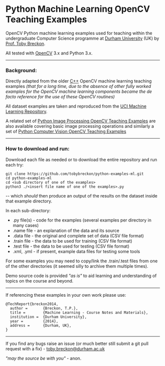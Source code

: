# Python Machine Learning OpenCV Teaching Examples

OpenCV Python machine learning examples used for teaching within the undergraduate Computer Science programme
at [Durham University](http://www.durham.ac.uk) (UK) by [Prof. Toby Breckon](http://community.dur.ac.uk/toby.breckon/).

All tested with [OpenCV](http://www.opencv.org) 3.x and Python 3.x.

---

### Background:

Directly adapted from the older [C++](https://github.com/tobybreckon/cpp-examples-ml) OpenCV machine learning teaching examples _(that for a long time, due to the absence of other fully worked examples for the OpenCV machine learning components became the de facto reference for the use of these OpenCV routines)_

All dataset examples are taken and reproduced from the [UCI Machine Learning Repository](http://archive.ics.uci.edu/ml/).

A related set of [Python Image Processing OpenCV Teaching Examples](https://github.com/tobybreckon/python-examples-ip.git) are also available covering basic image processing operations and similarly a set of [Python Computer Vision OpenCV Teaching Examples](https://github.com/tobybreckon/python-examples-cv.git)

---

### How to download and run:

Download each file as needed or to download the entire repository and run each try:

```
git clone https://github.com/tobybreckon/python-examples-ml.git
cd python-examples-ml
cd <sub directory of one of the examples>
python3 ./<insert file name of one of the examples>.py
```

-- which _should_ then produce an output of the results on the dataset inside that example directory.

In each sub-directory:

+ .py file(s) - code for the examples (several examples per directory in many cases)
+ .name file - an explanation of the data and its source
+ .data file - the original and complete set of data (CSV file format)
+ .train file - the data to be used for training (CSV file format)
+ .test file - the data to be used for testing (CSV file format)
+ .xml, .yml - if present, example data files for testing some tools

For some examples you may need to copy/link the .train/.test files from one of the other directories (it seemed silly to archive them multiple times).

Demo source code is provided _"as is"_ to aid learning and understanding of topics on the course and beyond.

---

If referencing these examples in your own work please use:
```
@TechReport{breckon2014,
  author =       {Breckon, T.P.},
  title =        {Machine Learning - Course Notes and Materials},
  institution =  {Durham University},
  year =         {2014},
  address =      {Durham, UK},
}
```
---

If you find any bugs raise an issue (or much better still submit a git pull request with a fix) - toby.breckon@durham.ac.uk

_"may the source be with you"_ - anon.
